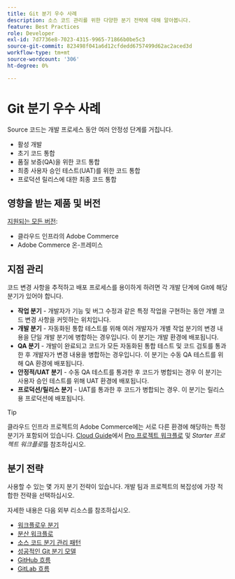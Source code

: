 ```yaml
---
title: Git 분기 우수 사례
description: 소스 코드 관리를 위한 다양한 분기 전략에 대해 알아봅니다.
feature: Best Practices
role: Developer
exl-id: 7d7736e8-7023-4315-9965-71866b0be5c3
source-git-commit: 823498f041a6d12cfdedd6757499d62ac2aced3d
workflow-type: tm+mt
source-wordcount: '306'
ht-degree: 0%

---
```


# Git 분기 우수 사례

Source 코드는 개발 프로세스 동안 여러 안정성 단계를 거칩니다.

- 활성 개발
- 초기 코드 통합
- 품질 보증(QA)을 위한 코드 통합
- 최종 사용자 승인 테스트(UAT)를 위한 코드 통합
- 프로덕션 릴리스에 대한 최종 코드 통합

## 영향을 받는 제품 및 버전

[지원되는 모든 버전](../../../release/versions.md):

- 클라우드 인프라의 Adobe Commerce
- Adobe Commerce 온-프레미스

## 지점 관리

코드 변경 사항을 추적하고 배포 프로세스를 용이하게 하려면 각 개발 단계에 Git에 해당 분기가 있어야 합니다.

- **작업 분기** - 개발자가 기능 및 버그 수정과 같은 특정 작업을 구현하는 동안 개별 코드 변경 사항을 커밋하는 위치입니다.
- **개발 분기** - 자동화된 통합 테스트를 위해 여러 개발자가 개별 작업 분기의 변경 내용을 단일 개발 분기에 병합하는 경우입니다. 이 분기는 개발 환경에 배포됩니다.
- **QA 분기** - 개발이 완료되고 코드가 모든 자동화된 통합 테스트 및 코드 검토를 통과한 후 개발자가 변경 내용을 병합하는 경우입니다. 이 분기는 수동 QA 테스트를 위해 QA 환경에 배포됩니다.
- **안정적/UAT 분기** - 수동 QA 테스트를 통과한 후 코드가 병합되는 경우 이 분기는 사용자 승인 테스트를 위해 UAT 환경에 배포됩니다.
- **프로덕션/릴리스 분기** - UAT를 통과한 후 코드가 병합되는 경우. 이 분기는 릴리스용 프로덕션에 배포됩니다.

>[!TIP]
>
>클라우드 인프라 프로젝트의 Adobe Commerce에는 서로 다른 환경에 해당하는 특정 분기가 포함되어 있습니다. [Cloud Guide](https://experienceleague.adobe.com/docs/commerce-cloud-service/user-guide/architecture/pro-develop-deploy-workflow.html?lang=ko)에서 [Pro 프로젝트 워크플로](https://experienceleague.adobe.com/docs/commerce-cloud-service/user-guide/architecture/starter-develop-deploy-workflow.html?lang=ko) 및 _Starter 프로젝트 워크플로_&#x200B;를 참조하십시오.

## 분기 전략

사용할 수 있는 몇 가지 분기 전략이 있습니다. 개발 팀과 프로젝트의 복잡성에 가장 적합한 전략을 선택하십시오.

자세한 내용은 다음 외부 리소스를 참조하십시오.

- [워크플로우 분기](https://git-scm.com/book/en/v2/Git-Branching-Branching-Workflows)
- [분산 워크플로](https://git-scm.com/book/en/v2/Distributed-Git-Distributed-Workflows)
- [소스 코드 분기 관리 패턴](https://martinfowler.com/articles/branching-patterns.html)
- [성공적인 Git 분기 모델](https://nvie.com/posts/a-successful-git-branching-model/)
- [GitHub 흐름](https://docs.github.com/en/get-started/quickstart/github-flow)
- [GitLab 흐름](https://about.gitlab.com/blog/2023/07/27/gitlab-flow-duo/)
